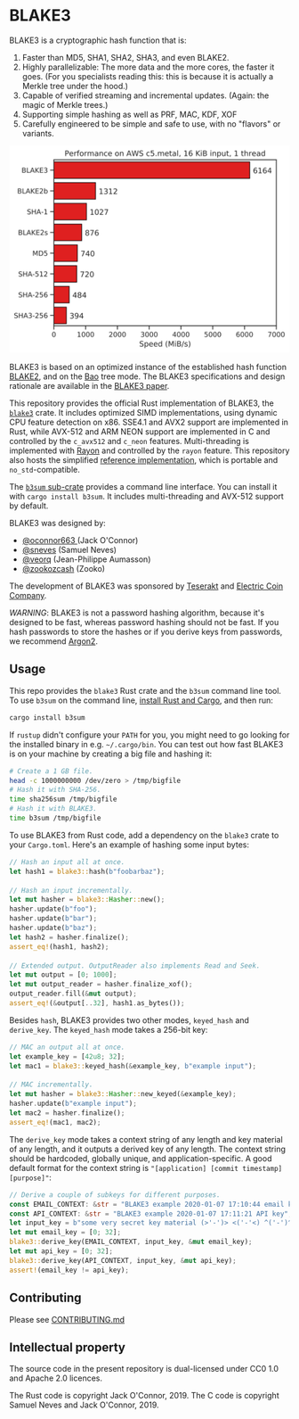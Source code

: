 # BLAKE3

BLAKE3 is a cryptographic hash function that is:

1. Faster than MD5, SHA1, SHA2, SHA3, and even BLAKE2.
1. Highly parallelizable: The more data and the more cores, the faster it
goes. (For you specialists reading this: this is because it is actually a
Merkle tree under the hood.)
1. Capable of verified streaming and incremental updates. (Again: the magic of Merkle trees.)
1. Supporting simple hashing as well as PRF, MAC, KDF, XOF
1. Carefully engineered to be simple and safe to use, with no "flavors" or variants.

<p align="center">
<img src="media/speed.svg" alt="performance graph">
</p>

BLAKE3 is based on an optimized instance of the established hash
function [BLAKE2](https://blake2.net), and on the
[Bao](https://github.com/oconnor663/baokeshed) tree mode.
The BLAKE3 specifications and design rationale are available in the
[BLAKE3 paper](https://github.com/BLAKE3-team/BLAKE3-specs/).

This repository provides the official Rust implementation of BLAKE3, the
[`blake3`](https://crates.io/crates/blake3) crate. It includes optimized
SIMD implementations, using dynamic CPU feature detection on x86. SSE4.1
and AVX2 support are implemented in Rust, while AVX-512 and ARM NEON
support are implemented in C and controlled by the `c_avx512` and
`c_neon` features. Multi-threading is implemented with
[Rayon](https://github.com/rayon-rs/rayon) and controlled by the `rayon`
feature. This repository also hosts the simplified [reference
implementation](reference_impl/reference_impl.rs), which is portable and
`no_std`-compatible.

The [`b3sum` sub-crate](./b3sum) provides a command line interface. You
can install it with `cargo install b3sum`. It includes multi-threading
and AVX-512 support by default.

BLAKE3 was designed by:

* [@oconnor663 ](https://github.com/oconnor663) (Jack O'Connor)
* [@sneves](https://github.com/sneves) (Samuel Neves)
* [@veorq](https://github.com/veorq) (Jean-Philippe Aumasson)
* [@zookozcash](https://github.com/zookozcash) (Zooko)

The development of BLAKE3 was sponsored by
[Teserakt](https://teserakt.io) and [Electric Coin Company](https://electriccoin.co).

*WARNING*: BLAKE3 is not a password hashing algorithm, because it's
designed to be fast, whereas password hashing should not be fast. If you
hash passwords to store the hashes or if you derive keys from passwords,
we recommend [Argon2](https://github.com/P-H-C/phc-winner-argon2).

## Usage

This repo provides the `blake3` Rust crate and the `b3sum` command line
tool. To use `b3sum` on the command line, [install Rust and
Cargo](https://doc.rust-lang.org/cargo/getting-started/installation.html),
and then run:

```bash
cargo install b3sum
```

If `rustup` didn't configure your `PATH` for you, you might need to go
looking for the installed binary in e.g. `~/.cargo/bin`. You can test
out how fast BLAKE3 is on your machine by creating a big file and
hashing it:

```bash
# Create a 1 GB file.
head -c 1000000000 /dev/zero > /tmp/bigfile
# Hash it with SHA-256.
time sha256sum /tmp/bigfile
# Hash it with BLAKE3.
time b3sum /tmp/bigfile
```

To use BLAKE3 from Rust code, add a dependency on the `blake3` crate to
your `Cargo.toml`. Here's an example of hashing some input bytes:

```rust
// Hash an input all at once.
let hash1 = blake3::hash(b"foobarbaz");

// Hash an input incrementally.
let mut hasher = blake3::Hasher::new();
hasher.update(b"foo");
hasher.update(b"bar");
hasher.update(b"baz");
let hash2 = hasher.finalize();
assert_eq!(hash1, hash2);

// Extended output. OutputReader also implements Read and Seek.
let mut output = [0; 1000];
let mut output_reader = hasher.finalize_xof();
output_reader.fill(&mut output);
assert_eq!(&output[..32], hash1.as_bytes());
```

Besides `hash`, BLAKE3 provides two other modes, `keyed_hash` and
`derive_key`. The `keyed_hash` mode takes a 256-bit key:

```rust
// MAC an output all at once.
let example_key = [42u8; 32];
let mac1 = blake3::keyed_hash(&example_key, b"example input");

// MAC incrementally.
let mut hasher = blake3::Hasher::new_keyed(&example_key);
hasher.update(b"example input");
let mac2 = hasher.finalize();
assert_eq!(mac1, mac2);
```

The `derive_key` mode takes a context string of any length and key
material of any length, and it outputs a derived key of any length. The
context string should be hardcoded, globally unique, and
application-specific. A good default format for the context string is
`"[application] [commit timestamp] [purpose]"`:

```rust
// Derive a couple of subkeys for different purposes.
const EMAIL_CONTEXT: &str = "BLAKE3 example 2020-01-07 17:10:44 email key";
const API_CONTEXT: &str = "BLAKE3 example 2020-01-07 17:11:21 API key";
let input_key = b"some very secret key material (>'-')> <('-'<) ^('-')^";
let mut email_key = [0; 32];
blake3::derive_key(EMAIL_CONTEXT, input_key, &mut email_key);
let mut api_key = [0; 32];
blake3::derive_key(API_CONTEXT, input_key, &mut api_key);
assert!(email_key != api_key);
```

## Contributing

Please see [CONTRIBUTING.md](CONTRIBUTING.md)

## Intellectual property

The source code in the present repository is dual-licensed under CC0 1.0
and Apache 2.0 licences.

The Rust code is copyright Jack O'Connor, 2019. 
The C code is copyright Samuel Neves and Jack O'Connor, 2019.

